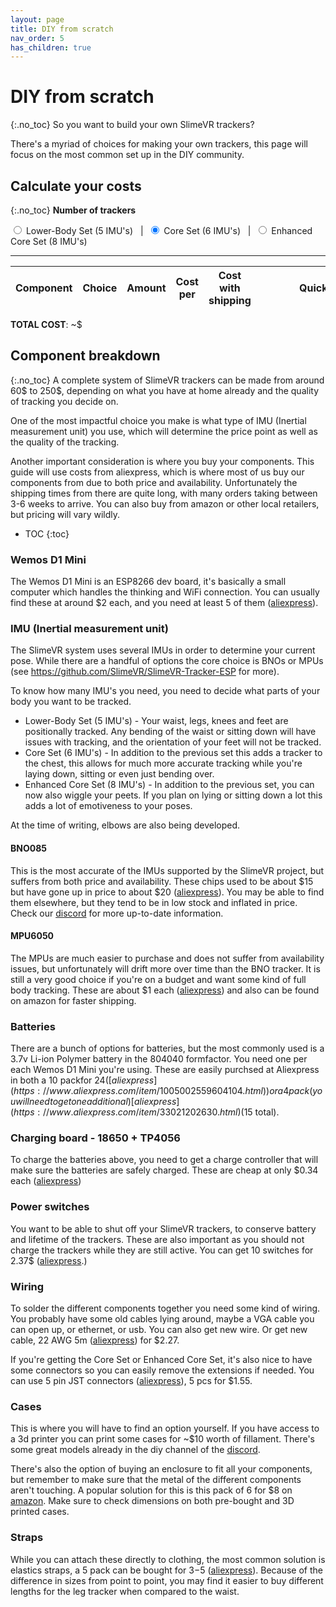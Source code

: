 ```yaml
---
layout: page
title: DIY from scratch
nav_order: 5
has_children: true
---
```


# DIY from scratch
{:.no_toc}
So you want to build your own SlimeVR trackers? 

There's a myriad of choices for making your own trackers, this page will focus on the most common set up in the DIY community. 

## Calculate your costs
{:.no_toc}
**Number of trackers**

<label><input type="radio" name="diy-set" value="5"> Lower-Body Set (5 IMU's)</label>&nbsp; &nbsp;|&nbsp;
<label><input type="radio" name="diy-set" value="6" checked="checked"> Core Set (6 IMU's)</label>&nbsp; &nbsp;|&nbsp;
<label><input type="radio" name="diy-set" value="8"> Enhanced Core Set (8 IMU's)</label>

---

<table>
<thead>
<tr>
<th>Component</th>
<th>Choice</th>
<th>Amount</th>
<th>Cost per</th>
<th>Cost with shipping</th>
<th style="min-width: 200px">Quick link</th>
</tr>
</thead>
<tbody id="diy-components">
</tbody>
</table>

**TOTAL COST**: ~$<span id="diy-total"></span>

## Component breakdown
{:.no_toc}
A complete system of SlimeVR trackers can be made from around 60$ to 250$, depending on what you have at home already and the quality of tracking you decide on.

One of the most impactful choice you make is what type of IMU (Inertial measurement unit) you use, which will determine the price point as well as the quality of the tracking.

Another important consideration is where you buy your components. This guide will use costs from aliexpress, which is where most of us buy our components from due to both price and availability. Unfortunately the shipping times from there are quite long, with many orders taking between 3-6 weeks to arrive. You can also buy from amazon or other local retailers, but pricing will vary wildly.

* TOC
{:toc}

### Wemos D1 Mini
The Wemos D1 Mini is an ESP8266 dev board, it's basically a small computer which handles the thinking and WiFi connection. You can usually find these at around $2 each, and you need at least 5 of them ([aliexpress](https://www.aliexpress.com/wholesale?SearchText=D1+mini)).

### IMU (Inertial measurement unit)
The SlimeVR system uses several IMUs in order to determine your current pose. While there are a handful of options the core choice is BNOs or MPUs (see https://github.com/SlimeVR/SlimeVR-Tracker-ESP for more).

To know how many IMU's you need, you need to decide what parts of your body you want to be tracked.

* Lower-Body Set (5 IMU's) - Your waist, legs, knees and feet are positionally tracked. Any bending of the waist or sitting down will have issues with tracking, and the orientation of your feet will not be tracked.
* Core Set (6 IMU's) - In addition to the previous set this adds a tracker to the chest, this allows for much more accurate tracking while you're laying down, sitting or even just bending over.
* Enhanced Core Set (8 IMU's) - In addition to the previous set, you can now also wiggle your peets. If you plan on lying or sitting down a lot this adds a lot of emotiveness to your poses.

At the time of writing, elbows are also being developed.

#### BNO085
This is the most accurate of the IMUs supported by the SlimeVR project, but suffers from both price and availability. These chips used to be about $15 but have gone up in price to about $20 ([aliexpress](https://www.aliexpress.com/wholesale?SearchText=BNO085)). You may be able to find them elsewhere, but they tend to be in low stock and inflated in price. Check our [discord](https://discord.gg/SlimeVR) for more up-to-date information.

#### MPU6050
The MPUs are much easier to purchase and does not suffer from availability issues, but unfortunately will drift more over time than the BNO tracker. It is still a very good choice if you're on a budget and want some kind of full body tracking. These are about $1 each ([aliexpress](https://www.aliexpress.com/wholesale?SearchText=MPU6050)) and also can be found on amazon for faster shipping.

### Batteries
There are a bunch of options for batteries, but the most commonly used is a 3.7v Li-ion Polymer battery in the 804040 formfactor. You need one per each Wemos D1 Mini you're using. These are easily purchsed at Aliexpress in both a 10 packfor $24 ([aliexpress](https://www.aliexpress.com/item/1005002559604104.html)) or a 4 pack (you will need to get one additional) [aliexpress](https://www.aliexpress.com/item/33021202630.html) ($15 total).

### Charging board - 18650 + TP4056
To charge the batteries above, you need to get a charge controller that will make sure the batteries are safely charged. These are cheap at only $0.34 each ([aliexpress](https://www.aliexpress.com/item/32649780468.html))

### Power switches
You want to be able to shut off your SlimeVR trackers, to conserve battery and lifetime of the trackers. These are also important as you should not charge the trackers while they are still active. You can get 10 switches for 2.37$ ([aliexpress](https://www.aliexpress.com/item/32975535599.html).)

### Wiring
To solder the different components together you need some kind of wiring. You probably have some old cables lying around, maybe a VGA cable you can open up, or ethernet, or usb. You can also get new wire. Or get new cable, 22 AWG 5m ([aliexpress](https://www.aliexpress.com/item/1005002632016529.html)) for $2.27.

If you're getting the Core Set or Enhanced Core Set, it's also nice to have some connectors so you can easily remove the extensions if needed. You can use 5 pin JST connectors ([aliexpress](https://www.aliexpress.com/item/1005002304293157.html)), 5 pcs for $1.55.

### Cases
This is where you will have to find an option yourself. If you have access to a 3d printer you can print some cases for ~$10 worth of fillament. There's some great models already in the diy channel of the [discord](https://discord.gg/SlimeVR).

There's also the option of buying an enclosure to fit all your components, but remember to make sure that the metal of the different components aren't touching. A popular solution for this is this pack of 6 for $8 on [amazon](https://www.amazon.com/dp/B08T97JD6Z). Make sure to check dimensions on both pre-bought and 3D printed cases.

### Straps
While you can attach these directly to clothing, the most common solution is elastics straps, a 5 pack can be bought for $3-$5 ([aliexpress](https://www.aliexpress.com/item/1005002350231996.html)). Because of the difference in sizes from point to point, you may find it easier to buy different lengths for the leg tracker when compared to the waist.



<script src="assets/js/diy.js"></script>
<style>@media (min-width: 50rem) { .main { max-width: 1100px !important; } }</style>
